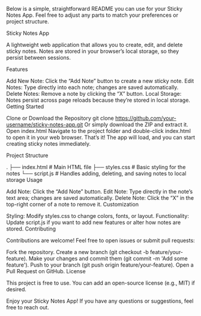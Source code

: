 Below is a simple, straightforward README you can use for your Sticky Notes App. Feel free to adjust any parts to match your preferences or project structure.

Sticky Notes App

A lightweight web application that allows you to create, edit, and delete sticky notes. Notes are stored in your browser’s local storage, so they persist between sessions.

Features

Add New Note: Click the “Add Note” button to create a new sticky note.
Edit Notes: Type directly into each note; changes are saved automatically.
Delete Notes: Remove a note by clicking the “X” button.
Local Storage: Notes persist across page reloads because they’re stored in local storage.
Getting Started

Clone or Download the Repository
git clone https://github.com/your-username/sticky-notes-app.git
Or simply download the ZIP and extract it.
Open index.html
Navigate to the project folder and double-click index.html to open it in your web browser.
That’s it! The app will load, and you can start creating sticky notes immediately.

Project Structure

.
├── index.html     # Main HTML file
├── styles.css     # Basic styling for the notes
└── script.js      # Handles adding, deleting, and saving notes to local storage
Usage

Add Note: Click the “Add Note” button.
Edit Note: Type directly in the note’s text area; changes are saved automatically.
Delete Note: Click the “X” in the top-right corner of a note to remove it.
Customization

Styling: Modify styles.css to change colors, fonts, or layout.
Functionality: Update script.js if you want to add new features or alter how notes are stored.
Contributing

Contributions are welcome! Feel free to open issues or submit pull requests:

Fork the repository.
Create a new branch (git checkout -b feature/your-feature).
Make your changes and commit them (git commit -m 'Add some feature').
Push to your branch (git push origin feature/your-feature).
Open a Pull Request on GitHub.
License

This project is free to use. You can add an open-source license (e.g., MIT) if desired.

Enjoy your Sticky Notes App! If you have any questions or suggestions, feel free to reach out.
